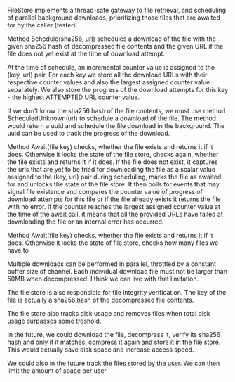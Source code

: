 FileStore implements a thread-safe gateway to file
retrieval, and scheduling of parallel background downloads,
prioritizing those files that are awaited for by the caller
(tester).

Method Schedule(sha256, url) schedules a download of the
file with the given sha256 hash of decompressed file
contents and the given URL if the file does not yet exist at
the time of download attempt.

At the time of schedule, an incremental counter value is
assigned to the (key, url) pair. For each key we store all
the download URLs with their respective counter values and
also the largest assigned counter value separately. We also
store the progress of the download attempts for this key -
the highest ATTEMPTED URL counter value.

If we don't know the sha256 hash of the file contents, we
must use method ScheduledUnknown(url) to schedule a download
of the file. The method would return a uuid and schedule the
file download in the background. The uuid can be used to
track the progress of the download.

Method Await(file key) checks, whether the file exists and
returns it if it does. Otherwise it locks the state of the
file store, checks again, whether the file exists and
returns it if it does. If the file does not exist, it
captures the urls that are yet to be tried for downloading
the file as a scalar value assigned to the (key, url) pair
during scheduling, marks the file as awaited for and unlocks
the state of the file store. It then polls for events that
may signal file existence and compares the counter value of
progress of download attempts for this file or if the file
already exists it returns the file with no error. If the
counter reaches the largest assigned counter value at the
time of the await call, it means that all the provided URLs
have failed at downloading the file or an internal error has
occurred.

Method Await(file key) checks, whether the file exists and
returns it if it does. Otherwise it locks the state of file
store, checks how many files we have to

Multiple downloads can be performed in parallel, throttled
by a constant buffer size of channel. Each individual
download file must not be larger than 50MB when
decompressed. I think we can live with that limitation.

The file store is also responsible for file integrity
verification. The key of the file is actually a sha256 hash
of the decompressed file contents.

The file store also tracks disk usage and removes files when
total disk usage surpasses some treshold.

In the future, we could download the file, decompress it,
verify its sha256 hash and only if it matches, compress it
again and store it in the file store. This would actually
save disk space and increase access speed.

We could also in the future track the files stored by the
user. We can then limit the amount of space per user.